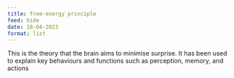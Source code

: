```yaml
---
title: free-energy principle
feed: hide
date: 18-04-2023
format: list
---
```



This is the theory that the brain aims to minimise surprise. It has been used to explain key behaviours and functions such as perception, memory, and actions